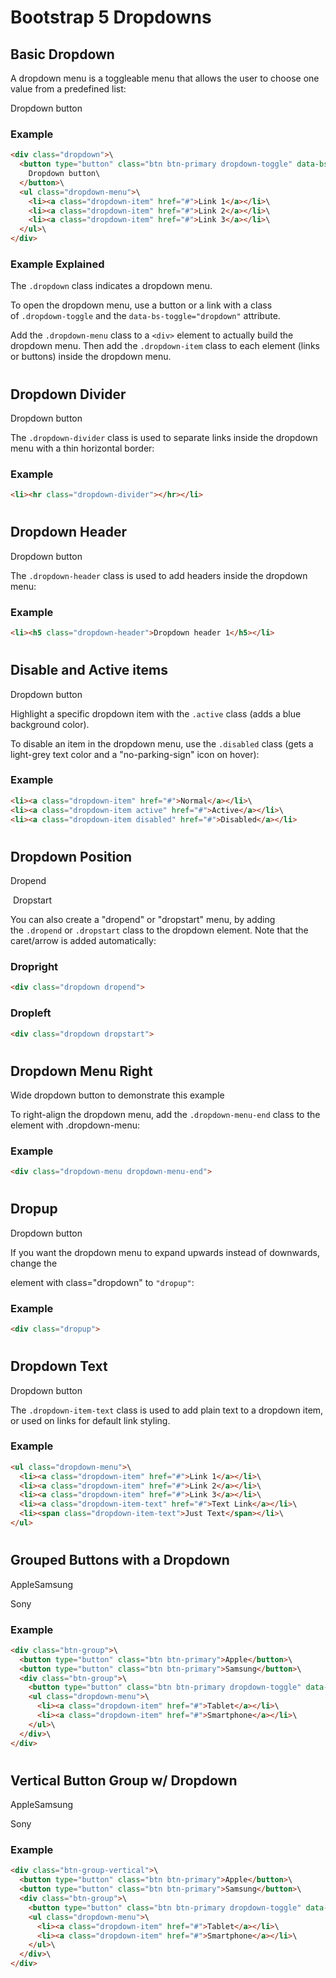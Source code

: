 Bootstrap 5 Dropdowns
=====================

Basic Dropdown
--------------

A dropdown menu is a toggleable menu that allows the user to choose one value from a predefined list:

Dropdown button 

### Example
``` html
<div class="dropdown">\
  <button type="button" class="btn btn-primary dropdown-toggle" data-bs-toggle="dropdown">\
    Dropdown button\
  </button>\
  <ul class="dropdown-menu">\
    <li><a class="dropdown-item" href="#">Link 1</a></li>\
    <li><a class="dropdown-item" href="#">Link 2</a></li>\
    <li><a class="dropdown-item" href="#">Link 3</a></li>\
  </ul>\
</div>
```

### Example Explained

The `.dropdown` class indicates a dropdown menu.

To open the dropdown menu, use a button or a link with a class of `.dropdown-toggle` and the `data-bs-toggle="dropdown"` attribute.

Add the `.dropdown-menu` class to a `<div>` element to actually build the dropdown menu. Then add the `.dropdown-item` class to each element (links or buttons) inside the dropdown menu.

#

Dropdown Divider
----------------

Dropdown button 

The `.dropdown-divider` class is used to separate links inside the dropdown menu with a thin horizontal border:

### Example
``` html
<li><hr class="dropdown-divider"></hr></li>
```
 

#

#

Dropdown Header
---------------

Dropdown button 

The `.dropdown-header` class is used to add headers inside the dropdown menu:

### Example
``` html
<li><h5 class="dropdown-header">Dropdown header 1</h5></li>
```
 

#

Disable and Active items
------------------------

Dropdown button 

Highlight a specific dropdown item with the `.active` class (adds a blue background color).

To disable an item in the dropdown menu, use the `.disabled` class (gets a light-grey text color and a "no-parking-sign" icon on hover):

### Example
``` html
<li><a class="dropdown-item" href="#">Normal</a></li>\
<li><a class="dropdown-item active" href="#">Active</a></li>\
<li><a class="dropdown-item disabled" href="#">Disabled</a></li>
```
 

#

Dropdown Position
-----------------

Dropend 

 Dropstart

You can also create a "dropend" or "dropstart" menu, by adding the `.dropend` or `.dropstart` class to the dropdown element. Note that the caret/arrow is added automatically:

### Dropright
``` html
<div class="dropdown dropend">
```
 

### Dropleft
``` html
<div class="dropdown dropstart">
```
 
#

Dropdown Menu Right
-------------------

Wide dropdown button to demonstrate this example 

To right-align the dropdown menu, add the `.dropdown-menu-end` class to the element with .dropdown-menu:

### Example
``` html
<div class="dropdown-menu dropdown-menu-end">
```
 
#

Dropup
------

Dropdown button 

If you want the dropdown menu to expand upwards instead of downwards, change the <div> element with class="dropdown" to `"dropup"`:

### Example
``` html
<div class="dropup">
```
 

#

Dropdown Text
-------------

Dropdown button 

The `.dropdown-item-text` class is used to add plain text to a dropdown item, or used on links for default link styling.

### Example
``` html
<ul class="dropdown-menu">\
  <li><a class="dropdown-item" href="#">Link 1</a></li>\
  <li><a class="dropdown-item" href="#">Link 2</a></li>\
  <li><a class="dropdown-item" href="#">Link 3</a></li>\
  <li><a class="dropdown-item-text" href="#">Text Link</a></li>\
  <li><span class="dropdown-item-text">Just Text</span></li>\
</ul>
```
 

#

Grouped Buttons with a Dropdown
-------------------------------

AppleSamsung

Sony 

### Example
``` html
<div class="btn-group">\
  <button type="button" class="btn btn-primary">Apple</button>\
  <button type="button" class="btn btn-primary">Samsung</button>\
  <div class="btn-group">\
    <button type="button" class="btn btn-primary dropdown-toggle" data-bs-toggle="dropdown">Sony</button>\
    <ul class="dropdown-menu">\
      <li><a class="dropdown-item" href="#">Tablet</a></li>\
      <li><a class="dropdown-item" href="#">Smartphone</a></li>\
    </ul>\
  </div>\
</div>
```
 
#

Vertical Button Group w/ Dropdown
---------------------------------

AppleSamsung

Sony 

### Example
``` html
<div class="btn-group-vertical">\
  <button type="button" class="btn btn-primary">Apple</button>\
  <button type="button" class="btn btn-primary">Samsung</button>\
  <div class="btn-group">\
    <button type="button" class="btn btn-primary dropdown-toggle" data-bs-toggle="dropdown">Sony</button>\
    <ul class="dropdown-menu">\
      <li><a class="dropdown-item" href="#">Tablet</a></li>\
      <li><a class="dropdown-item" href="#">Smartphone</a></li>\
    </ul>\
  </div>\
</div>
```